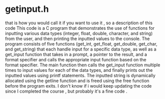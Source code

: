 # getinput.h
that is how you would call it if you want to use it , so a description of this code 
This code is a C program that demonstrates the use of functions for inputting various data types (integer, float, double, character, and string) from the user, and then printing the inputted values to the console. The program consists of five functions (get_int, get_float, get_double, get_char, and get_string) that each handle input for a specific data type, as well as a get_input function that takes in a prompt, a pointer to the result, and a format specifier and calls the appropriate input function based on the format specifier. The main function then calls the get_input function multiple times to input values for each of the data types, and finally prints out the inputted values using printf statements. The inputted string is dynamically allocated using the getline function and is freed using the free function before the program exits. 
I don't know if i would keep updating the code since I completed the course , but probably it's a fine code .

